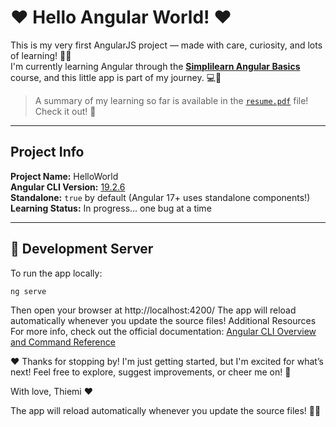 # ❤️ Hello Angular World! ❤️

This is my very first AngularJS project — made with care, curiosity, and lots of learning! 🧠✨  
I'm currently learning Angular through the [**Simplilearn Angular Basics**](https://www.simplilearn.com/) course, and this little app is part of my journey. 💻🌈

>  A summary of my learning so far is available in the [`resume.pdf`](./resume.pdf) file! Check it out! 📄

---

## Project Info

**Project Name:** HelloWorld  
**Angular CLI Version:** [19.2.6](https://github.com/angular/angular-cli/releases/tag/v19.2.6)  
**Standalone:** `true` by default (Angular 17+ uses standalone components!)  
**Learning Status:** In progress... one bug at a time

---

## 🚀 Development Server

To run the app locally:

```bash
ng serve
```

Then open your browser at http://localhost:4200/
The app will reload automatically whenever you update the source files!
 Additional Resources
For more info, check out the official documentation:
[Angular CLI Overview and Command Reference](https://angular.dev/tools/cli)

❤️ Thanks for stopping by! I'm just getting started, but I'm excited for what’s next!
Feel free to explore, suggest improvements, or cheer me on! 🎉

With love,
Thiemi ❤️


The app will reload automatically whenever you update the source files! 🔁✨
